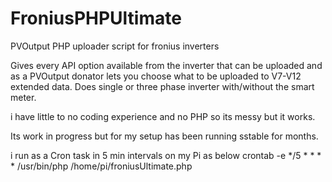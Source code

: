 # FroniusPHPUltimate
PVOutput PHP uploader script for fronius inverters

Gives every API option available from the inverter that can be uploaded and as a PVOutput donator lets you choose what to be uploaded to V7-V12 extended data.
Does single or three phase inverter with/without the smart meter.

i have little to no coding experience and no PHP so its messy but it works.

Its work in progress but for my setup has been running sstable for months.

i run as a Cron task in 5 min intervals on my Pi as below
crontab -e
*/5 * * * * /usr/bin/php /home/pi/froniusUltimate.php
